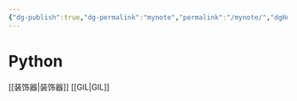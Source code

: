 ```yaml
---
{"dg-publish":true,"dg-permalink":"mynote","permalink":"/mynote/","dgHomeLink":true,"dgPassFrontmatter":false}
---
```



# Python

[[装饰器|装饰器]]
[[GIL|GIL]]
